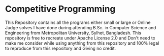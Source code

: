 # Competitive Programming
This Repository contains all the programs either small or large or Online Judge solves I have done during attending B.Sc. in Computer Science and Engineering from Metropolitan University, Sylhet, Bangladesh. This repository is free to recreate under Apache License 2.0 and Don't need to make me consider while using anything from this repository and  100% legal to reproduce from this repository and Giving no credit.
